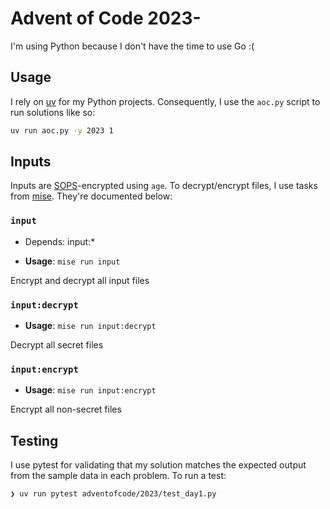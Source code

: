 # Advent of Code 2023-

I'm using Python because I don't have the time to use Go :(

## Usage

I rely on [uv](https://docs.astral.sh/uv) for my Python projects. Consequently, I use the `aoc.py` script to run solutions like so:

```sh
uv run aoc.py -y 2023 1
```

## Inputs

Inputs are [SOPS](https://getsops.io/docs/#encrypting-using-age)-encrypted using `age`. To decrypt/encrypt files, I use tasks from [mise](https://mise.jdx.dev/tasks/running-tasks.html). They're documented below:

### `input`

- Depends: input:*

- **Usage**: `mise run input`

Encrypt and decrypt all input files

### `input:decrypt`

- **Usage**: `mise run input:decrypt`

Decrypt all secret files

### `input:encrypt`

- **Usage**: `mise run input:encrypt`

Encrypt all non-secret files

## Testing

I use pytest for validating that my solution matches the expected output from the sample data in each problem. To run a test:

```console
❯ uv run pytest adventofcode/2023/test_day1.py
```
